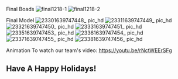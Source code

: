 Final Boads
![final1218-1](https://user-images.githubusercontent.com/90524185/146582400-b7bcada4-24f6-4c98-aa96-ec3ad5a384b3.jpg)
![final1218-2](https://user-images.githubusercontent.com/90524185/146582499-e6d64800-9737-4460-bf3c-1ac5942f28a6.jpg)

Final Model
![23301639747448_ pic_hd](https://user-images.githubusercontent.com/90524185/146582678-f4bddc10-848d-468a-b252-51f29d98a541.jpg)
![23311639747449_ pic_hd](https://user-images.githubusercontent.com/90524185/146582708-90821534-dd9b-44e8-ab90-7baf6482360a.jpg)
![23321639747450_ pic_hd](https://user-images.githubusercontent.com/90524185/146582727-2d00e406-5791-4a65-b156-2b61fa3aa157.jpg)
![23331639747451_ pic_hd](https://user-images.githubusercontent.com/90524185/146582737-fbea16be-262a-4aa5-9445-b3231b5990ca.jpg)
![23351639747453_ pic_hd](https://user-images.githubusercontent.com/90524185/146582755-7fa3a9c0-704b-4f01-ab29-b7f553ae8c8d.jpg)
![23361639747454_ pic_hd](https://user-images.githubusercontent.com/90524185/146582762-18ebb5e8-9dfd-494f-9e6a-c632c7eaf1e6.jpg)
![23371639747455_ pic_hd](https://user-images.githubusercontent.com/90524185/146582767-847737a4-1668-41d3-8675-81765bd69a7e.jpg)
![23381639747456_ pic_hd](https://user-images.githubusercontent.com/90524185/146582780-219cf8d7-f24e-4ace-b095-f9f7b24b5a36.jpg)

Animation
To watch our team's video:
https://youtu.be/rNctWEErSFg

## Have A Happy Holidays!

